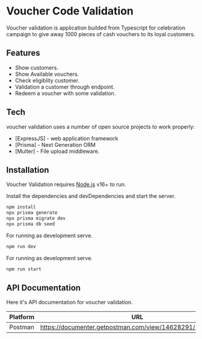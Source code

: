 # Voucher Code Validation

Voucher validation is application builded from Typescript for celebration campaign to give away 1000
pieces of cash vouchers to its loyal customers.

## Features

- Show customers.
- Show Available vouchers.
- Check eligiblity customer.
- Validation a customer through endpoint.
- Redeem a voucher with some validation.

## Tech

voucher validation uses a number of open source projects to work properly:

- [ExpressJS] - web application framework
- [Prisma] - Next Generation ORM
- [Multer] - File upload middleware.

## Installation

Voucher Validation requires [Node.js](https://nodejs.org/) v16+ to run.

Install the dependencies and devDependencies and start the server.

```sh
npm install
npx prisma generate
npx prisma migrate dev
npx prisma db seed
```

For running as development serve.
```sh
npm run dev
```

For running as development serve.
```sh
npm run start
```

## API Documentation

Here it's API documentation for voucher validation.

| Platform | URL |
| ------ | ------ |
| Postman | https://documenter.getpostman.com/view/14628291/2s847MsBD1 |
